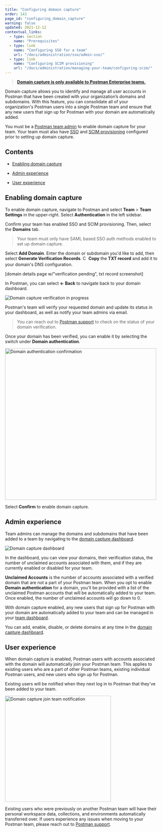 ```yaml
---
title: "Configuring domain capture"
order: 143
page_id: "configuring_domain_capture"
warning: false
updated: 2021-12-12
contextual_links:
  - type: section
    name: "Prerequisites"
  - type: link
    name: "Configuring SSO for a team"
    url: "/docs/administration/sso/admin-sso/"
  - type: link
    name: "Configuring SCIM provisioning"
    url: "/docs/administration/managing-your-team/configuring-scim/"
---
```


> __[Domain capture is only available to Postman Enterprise teams.](https://www.postman.com/pricing)__

Domain capture allows you to identify and manage all user accounts in Postman that have been created with your organization’s domains and subdomains. With this feature, you can consolidate all of your organization's Postman users into a single Postman team and ensure that any new users that sign up for Postman with your domain are automatically added.

You must be a [Postman team admin](/docs/collaborating-in-postman/roles-and-permissions/#team-roles) to enable domain capture for your team. Your team must also have [SSO](/docs/administration/sso/admin-sso/) and [SCIM provisioning](/docs/administration/managing-your-team/configuring-scim/) configured prior to setting up domain capture.

## Contents

* [Enabling domain capture](#enabling-domain-capture)

* [Admin experience](#admin-experience)

* [User experience](#user-experience)

## Enabling domain capture

To enable domain capture, navigate to Postman and select **Team** > **Team Settings** in the upper-right. Select **Authentication** in the left sidebar.

Confirm your team has enabled SSO and SCIM provisioning. Then, select the **Domains** tab.

> Your team must only have SAML based SSO auth methods enabled to set up domain capture.

Select **Add Domain**. Enter the domain or subdomain you'd like to add, then select **Generate Verification Records**. <img alt="Copy icon" src="https://assets.postman.com/postman-docs/icon-copy-v9.jpg" width="15px" style="vertical-align:middle;margin-bottom:5px"> **Copy** the **TXT record** and add it to your domain's DNS configuration.

[domain details page w/"verification pending", txt record screenshot]

In Postman, you can select **← Back** to navigate back to your domain dashboard.

<img alt="Domain capture verification in progress" src="https://assets.postman.com/postman-docs/authentication-domain-verification-in-progress-9.4.1.jpg"/>

Postman's team will verify your requested domain and update its status in your dashboard, as well as notify your team admins via email.

> You can reach out to [Postman support](https://www.postman.com/support/) to check on the status of your domain verification.

Once your domain has been verified, you can enable it by selecting the switch under **Domain authentication**.

<img alt="Domain authentication confirmation" src="https://assets.postman.com/postman-docs/authentication-domain-manage-accounts-confirm-9.4.jpg" width="500px"/>

Select **Confirm** to enable domain capture.

## Admin experience

Team admins can manage the domains and subdomains that have been added to a team by navigating to the [domain capture dashboard](https://go.postman.co/settings/team/domain-capture).

<img alt="Domain capture dashboard" src="https://assets.postman.com/postman-docs/authentication-domain-dashboard-9.4.jpg"/>

In the dashboard, you can view your domains, their verification status, the number of unclaimed accounts associated with them, and if they are currently enabled or disabled for your team.

**Unclaimed Accounts** is the number of accounts associated with a verified domain that are not a part of your Postman team. When you opt to enable **Domain authentication** for a domain, you'll be provided with a list of the unclaimed Postman accounts that will be automatically added to your team. Once enabled, the number of unclaimed accounts will go down to 0.

With domain capture enabled, any new users that sign up for Postman with your domain are automatically added to your team and can be managed in your [team dashboard](https://go.postman.co/settings/team/members).

You can add, enable, disable, or delete domains at any time in the [domain capture dashboard](https://go.postman.co/settings/team/domain-capture).

## User experience

When domain capture is enabled, Postman users with accounts associated with the domain will automatically join your Postman team. This applies to existing users who are a part of other Postman teams, existing individual Postman users, and new users who sign up for Postman.

Existing users will be notified when they next log in to Postman that they've been added to your team.

<img alt="Domain capture join team notification" src="https://assets.postman.com/postman-docs/domain-capture-join-team-9.4.jpg" width="350px"/>

Existing users who were previously on another Postman team will have their personal workspace data, collections, and environments automatically transferred over. If users experience any issues when moving to your Postman team, please reach out to [Postman support](https://www.postman.com/support/).
